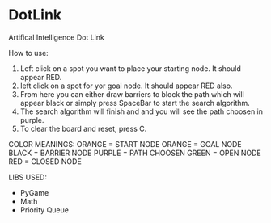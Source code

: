 # DotLink
Artifical Intelligence  Dot Link

How to use: 
1. Left click on a spot you want to place your starting node. It should appear RED.
2. left click on a spot for yor goal node. It should appear RED also.
3. From here you can either draw barriers to block the path which will appear black or simply press SpaceBar to start the search algorithm.
4. The search algorithm will finish and and you will see the path choosen in purple.
5. To clear the board and reset, press C.

COLOR MEANINGS:
ORANGE = START NODE
ORANGE = GOAL NODE
BLACK = BARRIER NODE 
PURPLE = PATH CHOOSEN
GREEN = OPEN NODE
RED = CLOSED NODE


LIBS USED: 
- PyGame
- Math
- Priority Queue






